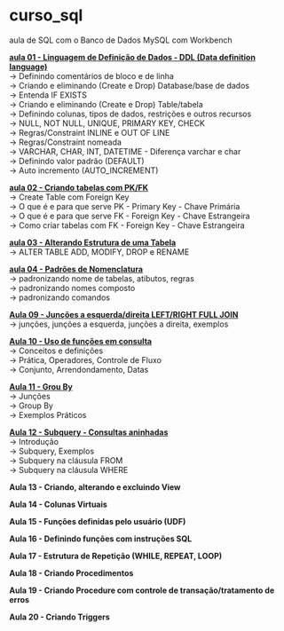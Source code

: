 # curso_sql
aula de SQL com o Banco de Dados MySQL com Workbench

<a href="https://youtu.be/yS6wtk55ZDs"><b>aula 01 - Linguagem de Definição de Dados - DDL (Data definition language) </b></a><br>
→ Definindo comentários de bloco e de linha <br>
→ Criando e eliminando (Create e Drop) Database/base de dados<br>
→ Entenda IF EXISTS <br>
→ Criando e eliminando (Create e Drop) Table/tabela<br>
→ Definindo colunas, tipos de dados, restrições e outros recursos<br>
→ NULL, NOT NULL, UNIQUE, PRIMARY KEY, CHECK <br>
→ Regras/Constraint INLINE e OUT OF LINE <br>
→ Regras/Constraint nomeada<br>
→ VARCHAR, CHAR, INT, DATETIME - Diferença varchar e char<br>
→ Definindo valor padrão (DEFAULT) <br>
→ Auto incremento (AUTO_INCREMENT)<br>

<a href="https://www.youtube.com/watch?v=ytYPwaU-vRM"><b>aula 02 - Criando tabelas com PK/FK </b></a><br>
→ Create Table com Foreign Key <br>
→ O que é e para que serve PK - Primary Key - Chave Primária<br>
→ O que é e para que serve FK - Foreign Key - Chave Estrangeira<br>
→ Como criar tabelas com FK - Foreign Key - Chave Estrangeira<br>

<a href="https://www.youtube.com/watch?v=fyQKM1--Kpc"><b>aula 03 - Alterando Estrutura de uma Tabela </b></a><br>
→ ALTER TABLE ADD, MODIFY, DROP e RENAME<br>

<a href="https://www.youtube.com/watch?v=QENpBj3pHp0"><b>aula 04 - Padrões de Nomenclatura </b></a><br>
→ padronizando nome de tabelas, atibutos, regras<br>
→ padronizando nomes composto<br>
→ padronizando comandos <br>

<a href="https://studio.youtube.com/video/bJdZCmvpAsM/edit"><b>Aula 09 - Junções a esquerda/direita LEFT/RIGHT FULL JOIN</b></a><br>
→ junções, junções a esquerda, junções a direita, exemplos<br>

<a href="https://studio.youtube.com/video/AxPu8oNLdH4/edit"><b>Aula 10 - Uso de funções em consulta</b></a><br>
→ Conceitos e definições<br>
→ Prática, Operadores, Controle de Fluxo<br>
→ Conjunto, Arrendondamento, Datas<br>

<a href="https://studio.youtube.com/video/wT93RAvO8EI/edit"><b>Aula 11 - Grou By</b></a><br>
→ Junções<br>
→ Group By<br>
→ Exemplos Práticos<br>

<a href="https://studio.youtube.com/video/0tInRNEXqEU/edit"><b>Aula 12 - Subquery - Consultas aninhadas</b></a><br>
→ Introdução<br>
→ Subquery, Exemplos<br>
→ Subquery na cláusula FROM<br>
→ Subquery na cláusula WHERE<br>

<b>Aula 13 - Criando, alterando e excluindo View</b>

<b>Aula 14 - Colunas Virtuais</b>

<b>Aula 15 - Funções definidas pelo usuário (UDF) </b>

<b>Aula 16 - Definindo funções com instruções SQL</b>

<b>Aula 17 - Estrutura de Repetição (WHILE, REPEAT, LOOP)</b>

<b>Aula 18 - Criando Procedimentos </b>

<b>Aula 19 - Criando Procedure com controle de transação/tratamento de erros</b>

<b>Aula 20 - Criando Triggers</b>
